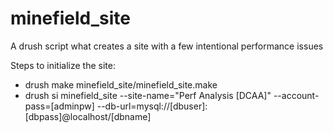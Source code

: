 minefield_site
==============

A drush script what creates a site with a few intentional performance issues

Steps to initialize the site:
* drush make minefield_site/minefield_site.make
* drush si minefield_site --site-name="Perf Analysis [DCAA]" --account-pass=[adminpw] --db-url=mysql://[dbuser]:[dbpass]@localhost/[dbname]

